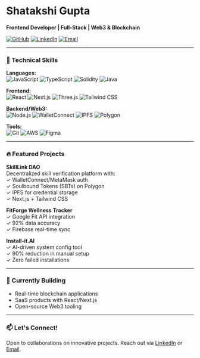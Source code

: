 # Shatakshi Gupta  
**Frontend Developer | Full-Stack | Web3 & Blockchain**  

[![GitHub](https://img.shields.io/badge/GitHub-shatakshi--gupta--gqits-181717?style=flat&logo=github)](https://github.com/shatakshi-gupta-gqits) 
[![LinkedIn](https://img.shields.io/badge/LinkedIn-Connect-0A66C2?style=flat&logo=linkedin)](https://linkedin.com/in/shatakshil) 
[![Email](https://img.shields.io/badge/Email-Contact-D14836?style=flat&logo=gmail)](mailto:shatakshig2005@gmail.com)

---

### 🚀 Technical Skills  
**Languages:**  
![JavaScript](https://img.shields.io/badge/JavaScript-ES6+-F7DF1E?logo=javascript&logoColor=black)
![TypeScript](https://img.shields.io/badge/TypeScript-3178C6?logo=typescript)
![Solidity](https://img.shields.io/badge/Solidity-363636?logo=solidity)
![Java](https://img.shields.io/badge/Java-007396?logo=java)

**Frontend:**  
![React](https://img.shields.io/badge/React-61DAFB?logo=react&logoColor=black)
![Next.js](https://img.shields.io/badge/Next.js-000000?logo=nextdotjs)
![Three.js](https://img.shields.io/badge/Three.js-000000?logo=threedotjs)
![Tailwind CSS](https://img.shields.io/badge/Tailwind%20CSS-06B6D4?logo=tailwindcss)

**Backend/Web3:**  
![Node.js](https://img.shields.io/badge/Node.js-339933?logo=nodedotjs)
![WalletConnect](https://img.shields.io/badge/WalletConnect-3B99FC?logo=walletconnect)
![IPFS](https://img.shields.io/badge/IPFS-65C2CB?logo=ipfs)
![Polygon](https://img.shields.io/badge/Polygon-8247E5?logo=polygon)

**Tools:**  
![Git](https://img.shields.io/badge/Git-F05032?logo=git)
![AWS](https://img.shields.io/badge/AWS-232F3E?logo=amazonaws)
![Figma](https://img.shields.io/badge/Figma-F24E1E?logo=figma)

---

### 🔥 Featured Projects  
**SkillLink DAO**  
Decentralized skill verification platform with:  
✓ WalletConnect/MetaMask auth  
✓ Soulbound Tokens (SBTs) on Polygon  
✓ IPFS for credential storage  
✓ Next.js + Tailwind CSS  

**FitForge Wellness Tracker**  
✓ Google Fit API integration  
✓ 92% data accuracy  
✓ Firebase real-time sync  

**Install-it.AI**  
✓ AI-driven system config tool  
✓ 90% reduction in manual setup  
✓ Zero failed installations  

---

### 📌 Currently Building  
- Real-time blockchain applications  
- SaaS products with React/Next.js  
- Open-source Web3 tooling  

---

### 📫 Let's Connect!  
Open to collaborations on innovative projects. Reach out via [LinkedIn](https://linkedin.com/in/shatakshil) or [Email](mailto:shatakshig2005@gmail.com).
